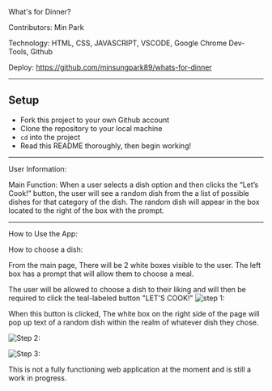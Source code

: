 What's for Dinner?

Contributors: Min Park

Technology: HTML, CSS, JAVASCRIPT, VSCODE, Google Chrome Dev-Tools, Github

Deploy:
https://github.com/minsungpark89/whats-for-dinner

___________________________________________________________________________________________________________________________
## Setup

- Fork this project to your own Github account
- Clone the repository to your local machine
- `cd` into the project
- Read this README thoroughly, then begin working!
___________________________________________________________________________________________________________________________

User Information:

Main Function: When a user selects a dish option and then clicks the “Let’s Cook!” button, the user will see a random dish from the a list of possible dishes for that category of the dish.  The random dish will appear in the box located to the right of the box with the prompt.
___________________________________________________________________________________________________________________________

How to Use the App:

How to choose a dish:

From the main page, There will be 2 white boxes visible to the user.  The left box has a prompt that will allow them to choose a meal. 

The user will be allowed to choose a dish to their liking and will then be required to click the teal-labeled button "LET'S COOK!"
  ![step 1:](https://user-images.githubusercontent.com/39206140/126923202-842235f8-dd85-487b-80f6-8c6f39034503.png)
 
When this button is clicked, The white box on the right side of the page will pop up text of a random dish within the realm of whatever dish they chose.

![Step 2:](https://user-images.githubusercontent.com/39206140/126923310-68f1e6a4-ebdc-4c94-b7d2-99c282fe8bb7.png)

![Step 3:](https://user-images.githubusercontent.com/39206140/126923370-b7220ee3-58ac-4694-83ad-e276aabf4373.png)

This is not a fully functioning web application at the moment and is still a work in progress.  

